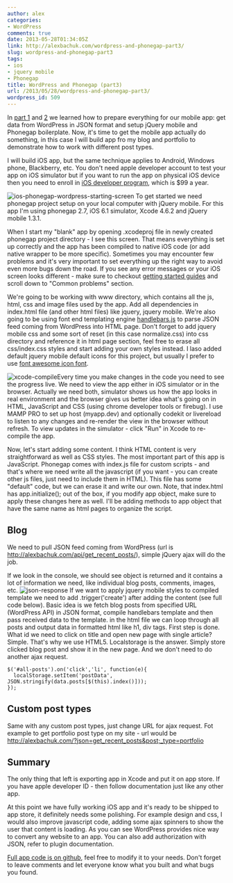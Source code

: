 ```yaml
---
author: alex
categories:
- WordPress
comments: true
date: 2013-05-28T01:34:05Z
link: http://alexbachuk.com/wordpress-and-phonegap-part3/
slug: wordpress-and-phonegap-part3
tags:
- ios
- jquery mobile
- Phonegap
title: WordPress and Phonegap (part3)
url: /2013/05/28/wordpress-and-phonegap-part3/
wordpress_id: 509
---
```


In [part 1](http://alexbachuk.com/wordpress-and-phonegap-part-1/) and [2](http://alexbachuk.com/wordpress-and-phonegap-part2/) we learned how to prepare everything for our mobile app: get data from WordPress in JSON format and setup jQuery mobile and Phonegap boilerplate. Now, it's time to get the mobile app actually do something, in this case I will build app fro my blog and portfolio to demonstrate how to work with different post types.

I will build iOS app, but the same technique applies to Android, Windows phone, Blackberry, etc. You don't need apple developer account to test your app on iOS simulator but if you want to run the app on physical iOS device then you need to enroll in [iOS developer program](https://developer.apple.com/programs/ios/), which is $99 a year.

![ios-phonegap-wordpress-starting-screen](http://alexbachuk.com/wp-content/uploads/2013/05/ios-phonegap-wordpress-starting-screen.jpg) To get started we need phonegap project setup on your local computer with jQuery mobile. For this app I'm using phonegap 2.7, iOS 6.1 simulator, Xcode 4.6.2 and jQuery mobile 1.3.1.

When I start my "blank" app by opening .xcodeproj file in newly created phonegap project directory - I see this screen. That means everything is set up correctly and the app has been compiled to native iOS code (or add native wrapper to be more specific). Sometimes you may encounter few problems and it's very important to set everything up the right way to avoid even more bugs down the road. If you see any error messages or your iOS screen looks different - make sure to checkout [getting started guides](http://docs.phonegap.com/en/2.7.0/guide_getting-started_index.md.html#Getting%20Started%20Guides) and scroll down to "Common problems" section.

We're going to be working with www directory, which contains all the js, html, css and image files used by the app. Add all dependencies in index.html file (and other html files) like jquery, jquery mobile. We're also going to be using font end templating engine [handlebars.js](http://handlebarsjs.com/) to parse JSON feed coming from WordPress into HTML page. Don't forget to add jquery mobile css and some sort of reset (in this case normalize.css) into css directory and reference it in html page <head> section, feel free to erase all css/index.css styles and start adding your own styles instead. I laso added default jquery mobile default icons for this project, but usually I prefer to use [font awesome icon font](http://fortawesome.github.io/Font-Awesome/).

![xcode-compile](http://alexbachuk.com/wp-content/uploads/2013/05/xcode-compile.jpg)Every time you make changes in the code you need to see the progress live. We need to view the app either in iOS simulator or in the browser. Actually we need both, simulator shows us how the app looks in real environment and the browser gives us better idea what's going on in HTML, JavaScript and CSS (using chrome developer tools or firebug). I use MAMP PRO to set up host (myapp.dev) and optionally codekit or livereload to listen to any changes and re-render the view in the browser without refresh. To view updates in the simulator - click "Run" in Xcode to re-compile the app.

Now, let's start adding some content. I think HTML content is very straightforward as well as CSS styles. The most important part of this app is JavaScript. Phonegap comes with index.js file for custom scripts - and that's where we need write all the javascript (if you want - you can create other js files, just need to include them in HTML). This file has some "default" code, but we can erase it and write our own. Note, that index.html has app.initialize(); out of the box, if you modify app object, make sure to apply these changes here as well. I'll be adding methods to app object that have the same name as html pages to organize the script.



## Blog


We need to pull JSON feed coming from WordPress (url is http://alexbachuk.com/api/get_recent_posts/), simple jQuery ajax will do the job.

If we look in the console, we should see object is returned and it contains a lot of information we need, like individual blog posts, comments, images, etc.
![json-response](http://alexbachuk.com/wp-content/uploads/2013/05/json-response.jpg)
If we want to apply jquery mobile styles to compiled template we need to add .trigger('create') after adding the content (see full code below). Basic idea is we fetch blog posts from specified URL (WordPress API) in JSON format, compile handlebars template and then pass received data to the template. in the html file we can loop through all posts and output data in formatted html like h1, div tags. First step is done. What id we need to click on title and open new page with single article? Simple. That's why we use HTML5. Localstorage is the answer. Simply store clicked blog post and show it in the new page. And we don't need to do another ajax request.


    
    
    $('#all-posts').on('click','li', function(e){
      localStorage.setItem('postData', JSON.stringify(data.posts[$(this).index()]));
    });
    






## Custom post types


Same with any custom post types, just change URL for ajax request. Fot example to get portfolio post type on my site - url would be http://alexbachuk.com/?json=get_recent_posts&post;_type=portfolio




## Summary


The only thing that left is exporting app in Xcode and put it on app store. If you have apple developer ID - then follow documentation just like any other app.

At this point we have fully working iOS app and it's ready to be shipped to app store, it definitely needs some polishing. For example design and css, I would also improve javascript code, adding some ajax spinners to show the user that content is loading. As you can see WordPress provides nice way to convert any website to an app. You can also add authorization with JSON, refer to plugin documentation.

[Full app code is on github](https://github.com/abachuk/WordPress-jQuery-mobile-and-Phonegap-app-for-iOS), feel free to modify it to your needs. Don't forget to leave comments and let everyone know what you built and what bugs you found.



